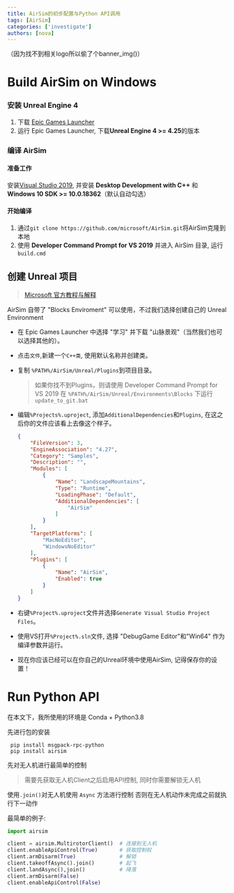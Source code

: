 ```yaml
---
title: AirSim的初步配置与Python API调用
tags: [AirSim]
categories: ['investigate']
authors: [nova]
---
```

（因为找不到相关logo所以偷了个banner_img()）
# Build AirSim on Windows

### 安装 Unreal Engine 4

1. 下载 [Epic Games Launcher](https://www.unrealengine.com/zh-CN/download)
2. 运行 Epic Games Launcher, 下载**Unreal Engine 4 >= 4.25**的版本

<!--truncate-->

### 编译 AirSim
#### 准备工作

安装[Visual Studio 2019](https://visualstudio.microsoft.com/zh-hans/), 并安装 **Desktop Development with C++**  和 **Windows 10 SDK >= 10.0.18362**（默认自动勾选）

#### 开始编译


1. 通过```git clone https://github.com/microsoft/AirSim.git```将AirSim克隆到本地
2. 使用 **Developer Command Prompt for VS 2019** 并进入 AirSim 目录, 运行`build.cmd`

## 创建 Unreal 项目

> [Microsoft 官方教程与解释](https://microsoft.github.io/AirSim/unreal_custenv/)

AirSim 自带了 "Blocks Enviroment" 可以使用，不过我们选择创建自己的 Unreal Environment

- 在 Epic Games Launcher 中选择 "学习" 并下载 "山脉景观"（当然我们也可以选择其他的）。

- 点击```文件```,新建一个```C++类```, 使用默认名称并创建类。

- 复制 ```%PATH%/AirSim/Unreal/Plugins```到项目目录。

  > 如果你找不到Plugins，则请使用 Developer Command Prompt for VS 2019 在 ```%PATH%/AirSim/Unreal/Environments\Blocks``` 下运行 ```update_to_git.bat```

- 编辑`%Projects%.uproject`, 添加`AdditionalDependencies`和`Plugins`, 在这之后你的文件应该看上去像这个样子。

  ```json
  {
      "FileVersion": 3,
      "EngineAssociation": "4.27",
      "Category": "Samples",
      "Description": "",
      "Modules": [
          {
              "Name": "LandscapeMountains",
              "Type": "Runtime",
              "LoadingPhase": "Default",
              "AdditionalDependencies": [
                  "AirSim"
              ]
          }
      ],
      "TargetPlatforms": [
          "MacNoEditor",
          "WindowsNoEditor"
      ],
      "Plugins": [
          {
              "Name": "AirSim",
              "Enabled": true
          }
      ]
  }
  ```


- 右键`%Project%.uproject`文件并选择`Generate Visual Studio Project Files`。
- 使用VS打开`%Project%.sln`文件, 选择 "DebugGame Editor"和"Win64" 作为编译参数并运行。
- 现在你应该已经可以在你自己的Unreal环境中使用AirSim, 记得保存你的设置！

# Run Python API

在本文下，我所使用的环境是 Conda + Python3.8

先进行包的安装

```
 pip install msgpack-rpc-python
 pip install airsim
```

先对无人机进行最简单的控制
> 需要先获取无人机Client之后启用API控制, 同时你需要解锁无人机

使用`.join()`对无人机使用 `Async` 方法进行控制
否则在无人机动作未完成之前就执行下一动作

最简单的例子:
```python
import airsim

client = airsim.MultirotorClient()  # 连接到无人机
client.enableApiControl(True)       # 获取控制权
client.armDisarm(True)              # 解锁
client.takeoffAsync().join()        # 起飞
client.landAsync(),join()           # 降落
client.armDisarm(False)             
client.enableApiControl(False)
```

